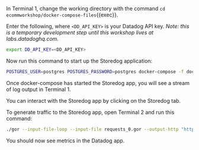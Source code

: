 In Terminal 1, change the working directory with the command `cd ecommworkshop/docker-compose-files`{{exec}}. 

Enter the following, where `<DD_API_KEY>` is your Datadog API key. *Note: this is a temporary development step until this workshop lives at labs.datadoghq.com.*

```bash
export DD_API_KEY=<DD_API_KEY>
```

Now run this command to start up the Storedog application:

```bash
POSTGRES_USER=postgres POSTGRES_PASSWORD=postgres docker-compose -f docker-compose-fixed-instrumented.yml up
```

Once docker-compose has started the Storedog app, you will see a stream of log output in Terminal 1.

You can interact with the Storedog app by clicking on the Storedog tab. 

To generate traffic to the Storedog app, open Terminal 2 and run this command:

```bash
./gor --input-file-loop --input-file requests_0.gor --output-http "http://localhost:3000"
```

You should now see metrics in the Datadog app.



